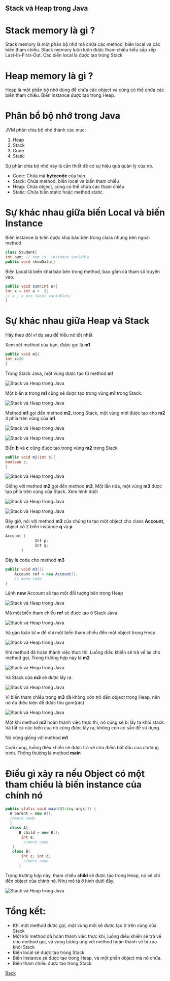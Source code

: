 Stack và Heap trong Java
---

# Stack memory là gì ?
Stack memory là một phần bộ nhớ mà chứa các method, biến local và các biến tham chiếu. Stack memory luôn luôn được tham chiếu kiểu sắp xếp Last-In-First-Out. Các biến local là được tạo trong Stack

# Heap memory là gì ?
Heap là một phần bộ nhớ dùng để chứa câc object và cũng có thể chứa các biến tham chiếu. Biến instance được tạo trong Heap.

# Phân bổ bộ nhớ trong Java
JVM phân chia bộ nhớ thành các mục:

1. Heap
2. Stack
3. Code
4. Static

Sự phân chia bộ nhớ này là cần thiết để có sự hiệu quả quản lý của nó.

- Code: Chứa mã **bytecode** của bạn
- Stack: Chứa method, biến local và biến tham chiếu
- Heap: Chứa object, cũng có thể chứa các tham chiếu
- Static: Chứa biến static hoặc method static

# Sự khác nhau giữa biến Local và biến Instance
Biến instance là biến được khai báo bên trong class nhưng bên ngoài method

```java
class Student{ 
int num; // num is  instance variable 
public void showData{}
```

Biến Local là biến khai báo bên trong method, bao gồm cả tham số truyền vào.

```java
public void sum(int a){
int x = int a +  3;
// a , x are local variables;
}
```

# Sự khác nhau giữa Heap và Stack
Hãy theo dõi ví dụ sau để hiểu nó tốt nhất.

Xem xét method của bạn, được gọi là **m1**

```java
public void m1{
int x=20
}
```

Trong Stack Java, một vùng được tạo từ method **m1**

![Stack và Heap trong Java](../../../../../resources/images/java-stack-heap-1.png)

Một biến **x** trong **m1** cũng sẽ được tạo trong vùng **m1** trong Stack.

![Stack và Heap trong Java](../../../../../resources/images/java-stack-heap-2.png)

Method **m1** gọi đến method **m2**, trong Stack, một vùng mới được tạo cho **m2** ở phía trên vùng của **m1**

![Stack và Heap trong Java](../../../../../resources/images/java-stack-heap-3.png)

![Stack và Heap trong Java](../../../../../resources/images/java-stack-heap-4.png)

Biến **b** và **c** cũng được tạo trong vùng **m2** trong Stack

```java
public void m2(int b){
boolean c;
}
```
![Stack và Heap trong Java](../../../../../resources/images/java-stack-heap-5.png)

Giống với method **m2** gọi đến method **m3**, Một lần nữa, một vùng **m3** được tạo phía trên cùng của Stack. Xem hình dưới

![Stack và Heap trong Java](../../../../../resources/images/java-stack-heap-6.png)

![Stack và Heap trong Java](../../../../../resources/images/java-stack-heap-7.png)

Bây giờ, nói với method **m3** của chúng ta tạo một object cho class **Account**, object có 2 biến instance **q** và **p**

```java
Account {
             Int p;
             Int q;
       }
```

Đây là code cho method **m3**

```java
public void m3(){
	Account ref = new Account();
	// more code
}
```

Lệnh **new** Account sẽ tạo một đối tượng bên trong Heap

![Stack và Heap trong Java](../../../../../resources/images/java-stack-heap-8.png)

Mà một biến tham chiếu **ref** sẽ được tạo ở Stack Java

![Stack và Heap trong Java](../../../../../resources/images/java-stack-heap-9.png)

Và gán toán tử **=** để chỉ một biến tham chiếu đến một object trong Heap

![Stack và Heap trong Java](../../../../../resources/images/java-stack-heap-10.png)

Khi method đã hoàn thành việc thực thi. Luồng điều khiển sẽ trả về lại cho method gọi. Trong trường hợp này là **m2**

![Stack và Heap trong Java](../../../../../resources/images/java-stack-heap-11.png)

Và Stack của **m3** sẽ được lấy ra.

![Stack và Heap trong Java](../../../../../resources/images/java-stack-heap-12.png)

Vì biến tham chiếu trong **m3** đã không còn trỏ đến object trong Heap, nên nó đủ điều kiện để được thu gom(rác)

![Stack và Heap trong Java](../../../../../resources/images/java-stack-heap-13.png)

Một khi method **m2** hoàn thành việc thực thi, nó cũng sẽ bị lấy ta khỏi stack. Và tất cả các biến của nó cũng được lấy ra, không còn có sẵn để sử dụng.

Nó cũng giống với method **m1**

Cuối cùng, luồng điều khiển sẽ được trả về cho điểm bắt đầu của chương trình. Thông thường là method **main**

# Điều gì xảy ra nếu Object có một tham chiếu là biến instance của chính nó

```java
public static void main(String args[]) {
  A parent = new A(); 
  //more code 
  } 
  class A{
      B child = new B();
       int e;
        //more code 
   } 
   class B{
       int c; int d; 
        //more code 
      }
```

Trong trường hợp này, tham chiếu **child** sẽ được tạo trong Heap, nó sẽ chỉ đến object của chính nó. Như mô tả ở hình dưới đây.

![Stack và Heap trong Java](../../../../../resources/images/java-stack-heap-14.png)

# Tổng kết:

- Khi một method được gọi, một vùng mới sẽ được tạo ở trên cùng của Stack
- Một khi method đã hoàn thành việc thực khi, luồng điều khiển sẽ trả về cho method gọi, và vùng tương ứng với method hoàn thành sẽ bị xóa khỏi Stack
- Biến local sẽ được tạo trong Stack
- Biến Instance sẽ được tạo trong Heap, và một phần object mà nó chứa.
- Biến tham chiếu được tạo trong Stack

[Back](./)
